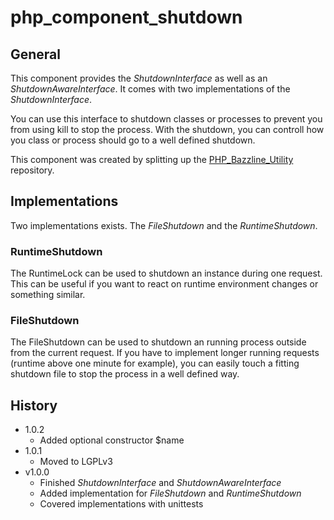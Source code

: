 # php_component_shutdown

## General

This component provides the *ShutdownInterface* as well as an *ShutdownAwareInterface*. It comes with two implementations of the *ShutdownInterface*. 

You can use this interface to shutdown classes or processes to prevent you from using kill to stop the process. With the shutdown, you can controll how you class or process should go to a well defined shutdown.

This component was created by splitting up the [PHP_Bazzline_Utility](https://github.com/stevleibelt/PHP_Bazzline_Utility) repository.

## Implementations

Two implementations exists. The *FileShutdown* and the *RuntimeShutdown*.

### RuntimeShutdown

The RuntimeLock can be used to shutdown an instance during one request. This can be useful if you want to react on runtime environment changes or something similar.

### FileShutdown

The FileShutdown can be used to shutdown an running process outside from the current request. If you have to implement longer running requests (runtime above one minute for example), you can easily touch a fitting shutdown file to stop the process in a well defined way.

## History

* 1.0.2
    * Added optional constructor $name
* 1.0.1
    * Moved to LGPLv3
* v1.0.0
    * Finished *ShutdownInterface* and *ShutdownAwareInterface*
    * Added implementation for *FileShutdown* and *RuntimeShutdown*
    * Covered implementations with unittests
